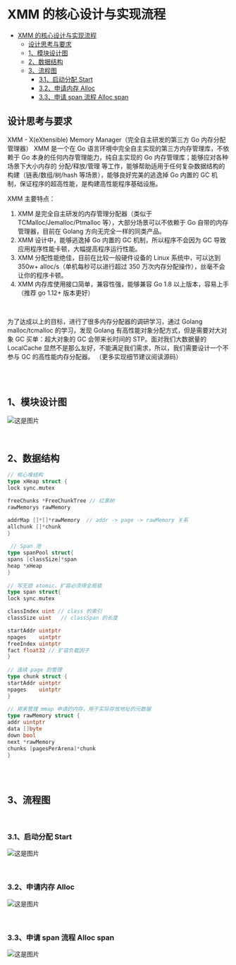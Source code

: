 # XMM 的核心设计与实现流程

- [XMM 的核心设计与实现流程](#xmm-的核心设计与实现流程)
    - [设计思考与要求](#设计思考与要求)
    - [1、模块设计图](#1模块设计图)
    - [2、数据结构](#2数据结构)
    - [3、流程图](#3流程图)
        - [3.1、启动分配 Start](#31启动分配-start)
        - [3.2、申请内存 Alloc](#32申请内存-alloc)
        - [3.3、申请 span 流程 Alloc span](#33申请-span-流程-alloc-span)

## 设计思考与要求

XMM - X(eXtensible) Memory Manager（完全自主研发的第三方 Go 内存分配管理器） XMM 是一个在 Go 语言环境中完全自主实现的第三方内存管理库，不依赖于 Go 本身的任何内存管理能力，纯自主实现的 Go
内存管理库；能够应对各种场景下大小内存的 分配/释放/管理 等工作，能够帮助适用于任何复杂数据结构的构建（链表/数组/树/hash 等场景），能够良好完美的逃逸掉 Go 内置的 GC 机制，保证程序的超高性能，是构建高性能程序基础设施。

XMM 主要特点：

1. XMM 是完全自主研发的内存管理分配器（类似于 TCMalloc/Jemalloc/Ptmalloc 等），大部分场景可以不依赖于 Go 自带的内存管理器，目前在 Golang 方向无完全一样的同类产品。
2. XMM 设计中，能够逃逸掉 Go 内置的 GC 机制，所以程序不会因为 GC 导致应用程序性能卡顿，大幅提高程序运行性能。
3. XMM 分配性能绝佳，目前在比较一般硬件设备的 Linux 系统中，可以达到 350w+ alloc/s（单机每秒可以进行超过 350 万次内存分配操作），丝毫不会让你的程序卡顿。
4. XMM 内存库使用接口简单，兼容性强，能够兼容 Go 1.8 以上版本，容易上手（推荐 go 1.12+ 版本更好）

<br />

为了达成以上的目标，进行了很多内存分配器的调研学习，通过 Golang malloc/tcmalloc 的学习，发现 Golang 有高性能对象分配方式，但是需要对大对象 GC 买单：超大对象的 GC 会带来长时间的
STP。面对我们大数据量的 LocalCache 显然不是那么友好，不能满足我们需求，所以，我们需要设计一个不参与 GC 的高性能内存分配器。 （更多实现细节建议阅读源码）

<br />
<br />

## 1、模块设计图

![这是图片](https://raw.githubusercontent.com/heiyeluren/XMM/main/docs/img/di01.png)

<br />

## 2、数据结构

```go
// 核心堆结构
type xHeap struct {
lock sync.mutex

freeChunks *FreeChunkTree // 红黑树
rawMemorys rawMemory

addrMap []*[]*rawMemory  // addr -> page -> rawMemory 关系
allchunk []*chunk
}
​
​ // Span 池
type spanPool struct{
spans [classSize]*span
heap *xHeap
}
​
// 写无锁 atomic、扩容必须得全局锁
type span struct{
lock sync.mutex

classIndex uint // class 的索引
classSize uint   // classSpan 的长度

startAddr uintptr
npages    uintptr
freeIndex uintptr
fact float32 // 扩容负载因子
}
​
// 连续 page 的管理
type chunk struct {
startAddr uintptr
npages    uintptr
}
​
// 用来管理 mmap 申请的内存，用于实际存放地址的元数据
type rawMemory struct {
addr uintptr
data []byte
down bool
next *rawMemory
chunks [pagesPerArena]*chunk
}

```

<br />
<br />

## 3、流程图

<br />

### 3.1、启动分配 Start

![这是图片](https://raw.githubusercontent.com/heiyeluren/XMM/main/docs/img/di02.png)

<br />

### 3.2、申请内存 Alloc

![这是图片](https://raw.githubusercontent.com/heiyeluren/XMM/main/docs/img/di03.png)

<br />

### 3.3、申请 span 流程 Alloc span

![这是图片](https://raw.githubusercontent.com/heiyeluren/XMM/main/docs/img/di04.png)

<br />
